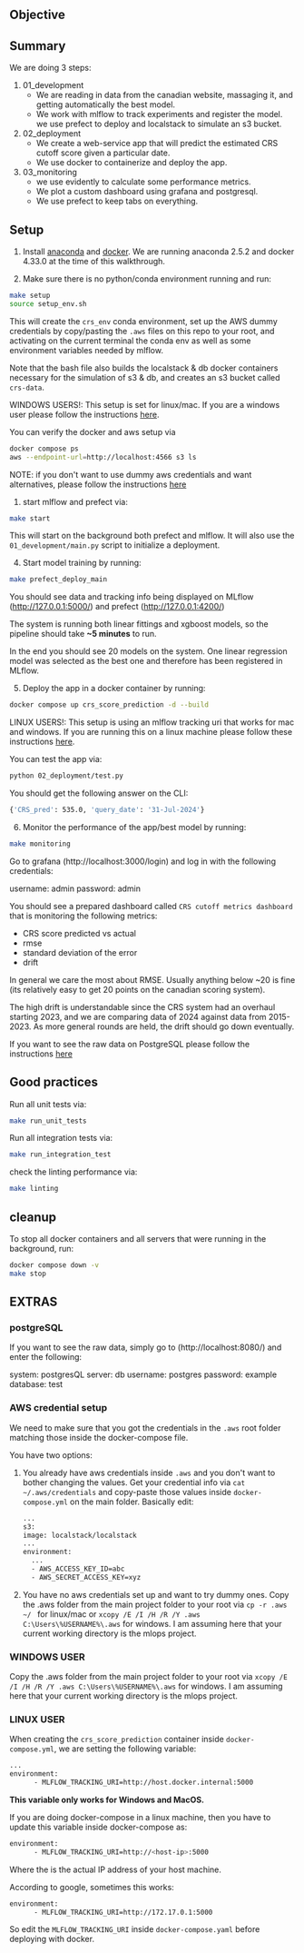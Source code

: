 ## Objective


## Summary

We are doing 3 steps:
1. 01_development
   - We are reading in data from the canadian website, massaging it, and getting automatically the best model. 
   - We work with mlflow to track experiments and register the model. we use prefect to deploy and localstack to simulate an s3 bucket.
2. 02_deployment
   - We create a web-service app that will predict the estimated CRS cutoff score given a particular date.
   - We use docker to containerize and deploy the app.
3. 03_monitoring
   - we use evidently to calculate some performance metrics.
   - We plot a custom dashboard using grafana and postgresql.
   - We use prefect to keep tabs on everything.


## Setup

1. Install [anaconda](https://www.anaconda.com/) and [docker](https://www.docker.com/products/docker-desktop/). We are running anaconda 2.5.2 and docker 4.33.0 at the time of this walkthrough.
   
2. Make sure there is no python/conda environment running and run:
```bash
make setup
source setup_env.sh
```

This will create the `crs_env` conda environment, set up the AWS dummy credentials by copy/pasting the `.aws` files on this repo to your root, and activating on the current terminal the conda env as well as some environment variables needed by mlflow.

Note that the bash file also builds the localstack & db docker containers necessary for the simulation of s3 & db, and creates an s3 bucket called `crs-data`.

WINDOWS USERS!: 
This setup is set for linux/mac. If you are a windows user please follow the instructions [here](#windows-user).

You can verify the docker and aws setup via
```bash
docker compose ps
aws --endpoint-url=http://localhost:4566 s3 ls
```

NOTE: if you don't want to use dummy aws credentials and want alternatives, please follow the instructions [here](#aws-credential-setup)

1. start mlflow and prefect via:
```bash
make start
```

This will start on the background both prefect and mlflow. It will also use the `01_development/main.py` script to initialize a deployment.

4. Start model training by running:
```bash
make prefect_deploy_main
```

You should see data and tracking info being displayed on MLflow (http://127.0.0.1:5000/) and prefect (http://127.0.0.1:4200/)

The system is running both linear fittings and xgboost models, so the pipeline should take **~5 minutes** to run.

In the end you should see 20 models on the system. One linear regression model was selected as the best one and therefore has been registered in MLflow.


5. Deploy the app in a docker container by running:
```bash
docker compose up crs_score_prediction -d --build
```
LINUX USERS!: This setup is using an mlflow tracking uri that works for mac and windows. If you are running this on a linux machine please follow these instructions [here](#linux-user).


You can test the app via:
```bash
python 02_deployment/test.py
```

You should get the following answer on the CLI:
```bash
{'CRS_pred': 535.0, 'query_date': '31-Jul-2024'}
```


6. Monitor the performance of the app/best model by running:
```bash
make monitoring
```

Go to grafana (http://localhost:3000/login) and log in with the following credentials:

username: admin
password: admin

You should see a prepared dashboard called `CRS cutoff metrics dashboard` that is monitoring the following metrics:
- CRS score predicted vs actual
- rmse
- standard deviation of the error
- drift

In general we care the most about RMSE. Usually anything below ~20 is fine (its relatively easy to get 20 points on the canadian scoring system).

The high drift is understandable since the CRS system had an overhaul starting 2023, and we are comparing data of 2024 against data from 2015-2023. As more general rounds are held, the drift should go down eventually.

If you want to see the raw data on PostgreSQL please follow the instructions [here](#postgresql)

## Good practices

Run all unit tests via:
```bash
make run_unit_tests
```

Run all integration tests via:
```bash
make run_integration_test
```

check the linting performance via:
```bash
make linting
```

## cleanup

To stop all docker containers and all servers that were running in the background, run:

```bash
docker compose down -v
make stop
```

## EXTRAS

### postgreSQL

If you want to see the raw data, simply go to (http://localhost:8080/) and enter the following:

system: postgresQL
server: db
username: postgres
password: example
database: test

### AWS credential setup

We need to make sure that you got the credentials in the `.aws` root folder matching those inside the docker-compose file.

You have two options:

1. You already have aws credentials inside `.aws` and you don't want to bother changing the values.
    Get your credential info via `cat ~/.aws/credentials` and copy-paste those values inside `docker-compose.yml` on the main folder. 
    Basically edit:
    ```bash
    ...
    s3:
    image: localstack/localstack
    ...
    environment:
      ...
      - AWS_ACCESS_KEY_ID=abc
      - AWS_SECRET_ACCESS_KEY=xyz
    ```
2. You have no aws credentials set up and want to try dummy ones.
   Copy the .aws folder from the main project folder to your root via `cp -r .aws ~/ ` for linux/mac or `xcopy /E /I /H /R /Y .aws C:\Users\%USERNAME%\.aws` for windows. I am assuming here that your current working directory is the mlops project.


### WINDOWS USER
Copy the .aws folder from the main project folder to your root via `xcopy /E /I /H /R /Y .aws C:\Users\%USERNAME%\.aws` for windows. I am assuming here that your current working directory is the mlops project.

### LINUX USER
When creating the `crs_score_prediction` container inside `docker-compose.yml`, we are setting the following variable:

```bash
...
environment:
      - MLFLOW_TRACKING_URI=http://host.docker.internal:5000
```

**This variable only works for Windows and MacOS.**

If you are doing docker-compose in a linux machine, then you have to update this variable inside docker-compose as:

```bash
environment:
      - MLFLOW_TRACKING_URI=http://<host-ip>:5000
```

Where the <host-ip> is the actual IP address of your host machine.

According to google, sometimes this works:

```bash
environment:
      - MLFLOW_TRACKING_URI=http://172.17.0.1:5000
```

So edit the `MLFLOW_TRACKING_URI` inside `docker-compose.yaml` before deploying with docker.